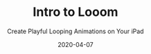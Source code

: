 ---
title: "Intro to Looom"
subtitle: "Create Playful Looping Animations on Your iPad"
description: "Learn how to create fun, looping animations in an award-winning app."
external_url: https://ttkb.me/looom-class
date: "2020-04-07"
image: "img/looom-thumb.png"
background_color: "#fdb5c1"
categories: ['Animation']
tags: ['iPad', 'Play']
---